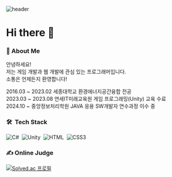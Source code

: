 ![header](https://capsule-render.vercel.app/api?type=waving&color=auto&height=300&section=header&text=Welcome!😊)

# Hi there 👋

### 💬 About Me  
안녕하세요!    
저는 게임 개발과 웹 개발에 관심 있는 프로그래머입니다.  
소통은 언제든지 환영합니다!  

2016.03 ~ 2023.02 세종대학교 환경에너지공간융합 전공  
2023.03 ~ 2023.08 연세IT미래교육원 게임 프로그래밍(Unity) 교육 수료  
2024.10 ~ 중앙정보처리학원 JAVA 응용 SW개발자 연수과정 이수 중

### 🛠 &nbsp;Tech Stack
![C#](https://img.shields.io/badge/-C%23-239120?style=flat&logo=C%23&logoColor=white)&nbsp;
![Unity](https://img.shields.io/badge/-Unity-FFFFFF?style=flat&logo=unity&logoColor=grey)&nbsp;
![HTML](https://img.shields.io/badge/HTML5-E34F26?style=flat&logo=HTML5&logoColor=white)&nbsp;
![CSS3](https://img.shields.io/badge/CSS3-1572B6?style=flat&logo=CSS3&logoColor=white)&nbsp;

### ✍ Online Judge 
[![Solved.ac 프로필](http://mazassumnida.wtf/api/v2/generate_badge?boj=aks742)](https://solved.ac/aks742)

